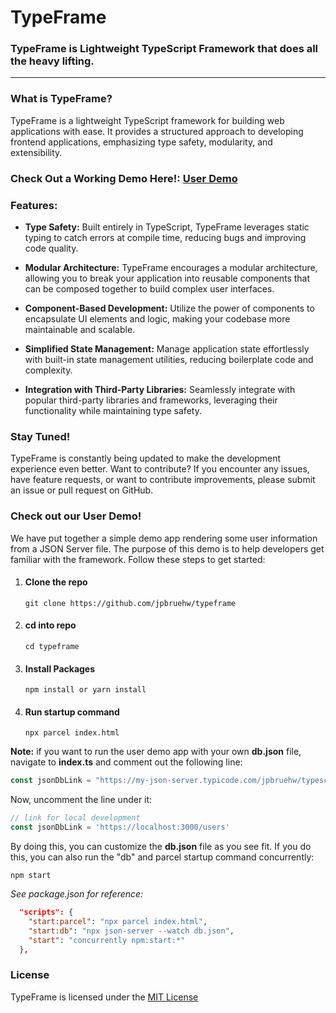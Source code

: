 # TypeFrame

### TypeFrame is Lightweight TypeScript Framework that does all the heavy lifting.

---

### What is TypeFrame?

TypeFrame is a lightweight TypeScript framework for building web applications with ease. It provides a structured approach to developing frontend applications, emphasizing type safety, modularity, and extensibility.

### Check Out a Working Demo Here!: [User Demo](https://jpbruehw.github.io/typeframe/)

### Features:

- **Type Safety:** Built entirely in TypeScript, TypeFrame leverages static typing to catch errors at compile time, reducing bugs and improving code quality.

- **Modular Architecture:** TypeFrame encourages a modular architecture, allowing you to break your application into reusable components that can be composed together to build complex user interfaces.

- **Component-Based Development:** Utilize the power of components to encapsulate UI elements and logic, making your codebase more maintainable and scalable.

- **Simplified State Management:** Manage application state effortlessly with built-in state management utilities, reducing boilerplate code and complexity.

- **Integration with Third-Party Libraries:** Seamlessly integrate with popular third-party libraries and frameworks, leveraging their functionality while maintaining type safety.

### Stay Tuned!

TypeFrame is constantly being updated to make the development experience even better. Want to contribute? If you encounter any issues, have feature requests, or want to contribute improvements, please submit an issue or pull request on GitHub.

### Check out our User Demo!

We have put together a simple demo app rendering some user information from a JSON Server file. The purpose of this demo is to help developers get familiar with the framework. Follow these steps to get started:

1. #### Clone the repo
   ```
   git clone https://github.com/jpbruehw/typeframe
   ```
2. #### cd into repo
   ```
   cd typeframe
   ```
3. #### Install Packages
   ```
   npm install or yarn install
   ```
4. #### Run startup command
   ```
   npx parcel index.html
   ```
**Note:** if you want to run the user demo app with your own __db.json__ file, navigate to __index.ts__ and comment out the following line:

```TypeScript
const jsonDbLink = "https://my-json-server.typicode.com/jpbruehw/typescript-web-framework/blob/main/users";
```

Now, uncomment the line under it:

```TypeScript
// link for local development
const jsonDbLink = 'https://localhost:3000/users'
```

By doing this, you can customize the **db.json** file as you see fit. If you do this, you can also run the "db" and parcel startup command concurrently:
```
npm start
```

_See package.json for reference:_

```JSON
  "scripts": {
    "start:parcel": "npx parcel index.html",
    "start:db": "npx json-server --watch db.json",
    "start": "concurrently npm:start:*"
  },
```

### License

TypeFrame is licensed under the [MIT License](https://opensource.org/licenses/MIT)
